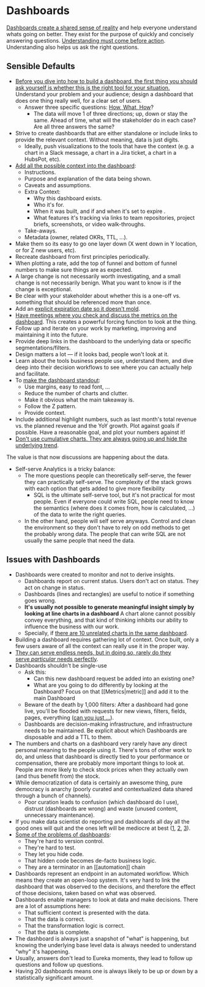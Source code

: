 # Dashboards

[Dashboards create a shared sense of reality](https://benn.substack.com/p/data-is-for-dashboards) and help everyone understand whats going on better. They exist for the purpose of quickly and concisely answering questions. [Understanding must come before action](https://sarahsnewsletter.substack.com/p/what-substack-analytics-engineers). Understanding also helps us ask the right questions.

## Sensible Defaults

- [Before you dive into how to build a dashboard, the first thing you should ask yourself is whether this is the right tool for your situation.](https://shopify.engineering/make-dashboards-using-product-thinking-approach) Understand your problem and your audience; design a dashboard that does one thing really well, for a clear set of users.
  - Answer three specific questions: [How, What, How](https://youtu.be/g2-dkJkZjiI)?
    - The data will move 1 of three directions; up, down or stay the same. Ahead of time, what will the stakeholder do in each case? Are all three answers the same?
- Strive to create dashboards that are either standalone or include links to provide the relevant context. Without meaning, data is just digits.
  - Ideally, push visualizations to the tools that have the context (e.g. a chart in a Slack message, a chart in a Jira ticket, a chart in a HubsPot, etc).
- [Add all the possible context into the dashboard](https://www.youtube.com/watch?v=Kub2bXrKmOE):
  - Instructions.
  - Purpose and explanation of the data being shown.
  - Caveats and assumptions.
  - Extra Context:
    - Why this dashboard exists.
    - Who it's for.
    - When it was built, and if and when it's set to expire .
    - What features it's tracking via links to team repositories, project briefs, screenshots, or video walk-throughs.
  - Take-aways.
  - Metadata (owner, related OKRs, TTL, …).
- Make them so its easy to go one layer down (X went down in Y location, or for Z new users, etc).
- Recreate dashboard from first principles periodically.
- When plotting a rate, add the top of funnel and bottom of funnel numbers to make sure things are as expected.
- A large change is not necessarily worth investigating, and a small change is not necessarily benign. What you want to know is if the change is exceptional.
- Be clear with your stakeholder about whether this is a one-off vs. something that should be referenced more than once.
- Add an [explicit expiration date so it doesn't mold](https://mikkeldengsoe.substack.com/p/moldy-data).
- [Have meetings where you check and discuss the metrics on the dashboard](https://counting.substack.com/p/the-utility-of-an-unwatched-dashboard). This creates a powerful forcing function to look at the thing.
- Follow up and iterate on your work by marketing, improving and maintaining it into the future.
- Provide deep links in the dashboard to the underlying data or specific segmentations/filters.
- Design matters a lot — if it looks bad, people won't look at it.
- Learn about the tools business people use, understand them, and dive deep into their decision workflows to see where you can actually help and facilitate.
- To [make the dashboard standout](https://x.com/Eyowhite3/status/1842935004432626084):
  - Use margins, easy to read font, ...
  - Reduce the number of charts and clutter.
  - Make it obvious what the main takeaway is.
  - Follow the Z pattern.
  - Provide context.
- Include additional highlight numbers, such as last month's total revenue vs. the planned revenue and the YoY growth. Plot against goals if possible. Have a reasonable goal, and plot your numbers against it!
- [Don't use cumulative charts. They are always going up and hide the underlying trend](https://youtu.be/q94VJ3KToK8?list=PLPnZfvKID1Sje5jWxt-4CSZD7bUI4gSPS).

The value is that now discussions are happening about the data.

- Self-serve Analytics is a tricky balance:
  - The more questions people can theoretically self-serve, the fewer they can practically self-serve. The complexity of the stack grows with each option that gets added to give more flexibility
    - SQL is the ultimate self-serve tool, but it's not practical for most people. Even if everyone could write SQL, people need to know the semantics (where does it comes from, how is calculated, ...) of the data to write the right queries.
  - In the other hand, people will self serve anyways. Control and clean the environment so they don't have to rely on odd methods to get the probably wrong data. The people that can write SQL are not usually the same people that need the data.

## Issues with Dashboards

- Dashboards were created to monitor and not to derive insights.
  - Dashboards report on current status. Users don't act on status. They act on change in status.
  - Dashboards (lines and rectangles) are useful to notice if something goes wrong.
  - **It's usually not possible to generate meaningful insight simply by looking at line charts in a dashboard** A chart alone cannot possibly convey everything, and that kind of thinking inhibits our ability to influence the business with our work.
  - Specially, if [there are 10 unrelated charts in the same dashboard](https://www.deathofdashboards.com/).
- Building a dashboard requires gathering lot of context. Once built, only a few users aware of all the context can really use it in the proper way.
- [They can serve endless needs, but in doing so, rarely do they serve _particular_ needs perfectly](https://win.hyperquery.ai/p/analysis-or-dashboard).
- Dashboards shouldn't be single-use
  - Ask this:
    - Can this new dashboard request be added into an existing one?
    - What are you going to do differently by looking at the Dashboard? Focus on that [[Metrics|metric]] and add it to the main Dashboard
  - Beware of the death by 1,000 filters: After a dashboard had gone live, you'll be flooded with requests for new views, filters, fields, pages, everything ([can you just ...](https://richardswinbank.net/blog/can_you_just)).
  - Dashboards are decision-making infrastructure, and infrastructure needs to be maintained. Be explicit about which Dashboards are disposable and add a TTL to them.
- The numbers and charts on a dashboard very rarely have any direct personal meaning to the people using it. There's tons of other work to do, and unless that dashboard is directly tied to your performance or compensation, there are probably more important things to look at. People are more likely to check stock prices when they actually own (and thus benefit from) the stock.
- While democratization of data is certainly an awesome thing, pure democracy is anarchy (poorly curated and contextualized data shared through a bunch of channels).
  - Poor curation leads to confusion (which dashboard do I use), distrust (dashboards are wrong) and waste (unused content, unnecessary maintenance).
- If you make data scientist do reporting and dashboards all day all the good ones will quit and the ones left will be mediocre at best ([1](https://twitter.com/sethrosen/status/1306605742452076548), [2](https://twitter.com/sethrosen/status/1383148819441913857), [3](https://greatexpectations.io/blog/one-more-stratification/)).
- [Some of the problems of dashboards](https://twitter.com/EmilyGorcenski/status/1397066345947308034):
  - They're hard to version control.
  - They're hard to test.
  - They let you hide code.
  - That hidden code becomes de-facto business logic.
  - They are a terminator in an [[automation]] chain
- Dashboards represent an endpoint in an automated workflow. Which means they create an open-loop system. It's very hard to link the dashboard that was observed to the decisions, and therefore the effect of those decisions, taken based on what was observed.
- Dashboards enable managers to look at data and make decisions. There are a lot of assumptions here:
  - That sufficient context is presented with the data.
  - That the data is correct.
  - That the transformation logic is correct.
  - That the data is complete.
- The dashboard is always just a snapshot of "what" is happening, but knowing the underlying base level data is always needed to understand "why" it's happening.
- Usually, answers don't lead to Eureka moments, they lead to follow up questions and follow up questions.
- Having 20 dashboards means one is always likely to be up or down by a statistically significant amount.

